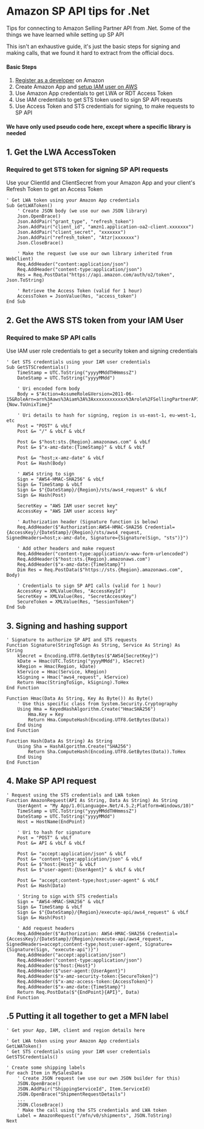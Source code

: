 # Amazon SP API tips for .Net
Tips for connecting to Amazon Selling Partner API from .Net. Some of the things we have learned while setting up SP API

This isn't an exhaustive guide, it's just the basic steps for signing and making calls, that we found it hard to extract from the official docs.

#### Basic Steps
1. [Register as a developer](https://developer-docs.amazon.com/sp-api/docs/registering-as-a-developer) on Amazon
2. Create Amazon App and [setup IAM user on AWS](https://developer-docs.amazon.com/sp-api/docs/creating-and-configuring-iam-policies-and-entities)
3. Use Amazon App credentials to get LWA or RDT Access Token
4. Use IAM credentials to get STS token used to sign SP API requests 
5. Use Access Token and STS credentials for signing, to make requests to SP API 

#### We have only used pseudo code here, except where a specific library is needed

## 1. Get the LWA AccessToken
### Required to get STS token for signing SP API requests

Use your ClientId and ClientSecret from your Amazon App and your client's Refresh Token to get an Access Token
```
' Get LWA token using your Amazon App credentials
Sub GetLWAToken()
	' Create JSON body (we use our own JSON library)
	Json.OpenBrace()
	Json.AddPair("grant_type", "refresh_token")
	Json.AddPair("client_id", "amzn1.application-oa2-client.xxxxxxx")
	Json.AddPair("client_secret", "xxxxxxx")
	Json.AddPair("refresh_token", "Atzr|xxxxxxx")
	Json.CloseBrace()

	' Make the request (we use our own library inherited from WebClient)
	Req.AddHeader("content:application/json")
	Req.AddHeader("content-type:application/json")
	Res = Req.PostData("https://api.amazon.com/auth/o2/token", Json.ToString)

	' Retrieve the Access Token (valid for 1 hour)
	AccessToken = JsonValue(Res, "access_token")
End Sub
```
## 2. Get the AWS STS token from your IAM User
### Required to make SP API calls
Use IAM user role credentials to get a security token and signing credentials
```
' Get STS credentials using your IAM user credentials
Sub GetSTSCredentials()
	TimeStamp = UTC.ToString("yyyyMMddTHHmmssZ")
	DateStamp = UTC.ToString("yyyyMMdd")

	' Uri encoded form body
	Body = $"Action=AssumeRole&Version=2011-06-15&RoleArn=arn%3Aaws%3Aiam%3A%3Axxxxxxxxxxxx%3Arole%2FSellingPartnerAPIRole&RoleSessionName={Now.ToUnixTime}"

	' Uri details to hash for signing, region is us-east-1, eu-west-1, etc
	Post = "POST" & vbLf
	Post &= "/" & vbLf & vbLf

	Post &= $"host:sts.{Region}.amazonaws.com" & vbLf
	Post &= $"x-amz-date:{TimeStamp}" & vbLf & vbLf

	Post &= "host;x-amz-date" & vbLf
	Post &= Hash(Body)

	' AWS4 string to sign
	Sign = "AWS4-HMAC-SHA256" & vbLf
	Sign &= TimeStamp & vbLf
	Sign &= $"{DateStamp}/{Region}/sts/aws4_request" & vbLf
	Sign &= Hash(Post)

	SecretKey = "AWS IAM user secret key"
	AccessKey = "AWS IAM user access key"

	' Authorization header (Signature function is below)
	Req.AddHeader($"Authorization:AWS4-HMAC-SHA256 Credential={AccessKey}/{DateStamp}/{Region}/sts/aws4_request, SignedHeaders=host;x-amz-date, Signature={Signature(Sign, "sts")}")

	' Add other headers and make request
	Req.AddHeader("content-type:application/x-www-form-urlencoded")
	Req.AddHeader($"host:sts.{Region}.amazonaws.com")
	Req.AddHeader($"x-amz-date:{TimeStamp}")
	Dim Res = Req.PostData($"https://sts.{Region}.amazonaws.com", Body)

	' Credentials to sign SP API calls (valid for 1 hour)
	AccessKey = XMLValue(Res, "AccessKeyId")
	SecretKey = XMLValue(Res, "SecretAccessKey")
	SecureToken = XMLValue(Res, "SessionToken")
End Sub
```
## 3. Signing and hashing support
```
' Signature to authorize SP API and STS requests
Function Signature(StringToSign As String, Service As String) As String
	kSecret = Encoding.UTF8.GetBytes($"AWS4{SecretKey}")
	kDate = Hmac(UTC.ToString("yyyyMMdd"), kSecret)
	kRegion = Hmac(Region, kDate)
	kService = Hmac(Service, kRegion)
	kSigning = Hmac("aws4_request", kService)
	Return Hmac(StringToSign, kSigning).ToHex
End Function

Function Hmac(Data As String, Key As Byte()) As Byte()
	' Use this specific class from System.Security.Cryptography
	Using Hma = KeyedHashAlgorithm.Create("HmacSHA256")
		Hma.Key = Key
		Return Hma.ComputeHash(Encoding.UTF8.GetBytes(Data))
	End Using
End Function

Function Hash(Data As String) As String
	Using Sha = HashAlgorithm.Create("SHA256")
		Return Sha.ComputeHash(Encoding.UTF8.GetBytes(Data)).ToHex
	End Using
End Function
```

## 4. Make SP API request
```
' Request using the STS credentials and LWA token
Function AmazonRequest(API As String, Data As String) As String
	UserAgent = "My App/1.0(Language=.Net/4.5.2;Platform=Windows/10)"
	TimeStamp = UTC.ToString("yyyyMMddTHHmmssZ")
	DateStamp = UTC.ToString("yyyyMMdd")
	Host = HostName(EndPoint)

	' Uri to hash for signature
	Post = "POST" & vbLf
	Post &= API & vbLf & vbLf
	
	Post &= "accept:application/json" & vbLf
	Post &= "content-type:application/json" & vbLf
	Post &= $"host:{Host}" & vbLf
	Post &= $"user-agent:{UserAgent}" & vbLf & vbLf
	
	Post &= "accept;content-type;host;user-agent" & vbLf
	Post &= Hash(Data)
	
	' String to sign with STS credentials
	Sign = "AWS4-HMAC-SHA256" & vbLf
	Sign &= TimeStamp & vbLf
	Sign &= $"{DateStamp}/{Region}/execute-api/aws4_request" & vbLf
	Sign &= Hash(Post)

	' Add request headers
	Req.AddHeader($"Authorization: AWS4-HMAC-SHA256 Credential={AccessKey}/{DateStamp}/{Region}/execute-api/aws4_request, SignedHeaders=accept;content-type;host;user-agent, Signature={Signature(Sign, "execute-api")}")
	Req.AddHeader("accept:application/json")
	Req.AddHeader("content-type:application/json")
	Req.AddHeader($"host:{Host}")
	Req.AddHeader($"user-agent:{UserAgent}")
	Req.AddHeader($"x-amz-security-token:{SecureToken}")
	Req.AddHeader($"x-amz-access-token:{AccessToken}")
	Req.AddHeader($"x-amz-date:{TimeStamp}")
	Return Req.PostData($"{EndPoint}{API}", Data)
End Function
```

## .5 Putting it all together to get a MFN label
```
' Get your App, IAM, client and region details here

' Get LWA token using your Amazon App credentials
GetLWAToken()
' Get STS credentials using your IAM user credentials
GetSTSCredentials()

' Create some shipping labels
For each Item in MySalesData
	' Create JSON request (we use our own JSON builder for this)
	JSON.OpenBrace()
	JSON.AddPair("ShippingServiceId", Item.ServiceId)
	JSON.OpenBrace("ShipmentRequestDetails")
	...
	JSON.CloseBrace()
	' Make the call using the STS credentials and LWA token
	Label = AmazonRequest("/mfn/v0/shipments", JSON.ToString)
Next
```
